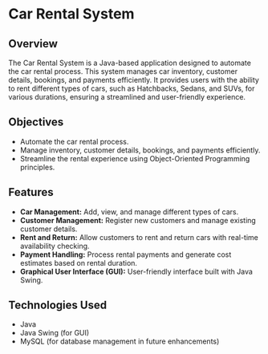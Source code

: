 # Car Rental System

## Overview
The Car Rental System is a Java-based application designed to automate the car rental process. This system manages car inventory, customer details, bookings, and payments efficiently. It provides users with the ability to rent different types of cars, such as Hatchbacks, Sedans, and SUVs, for various durations, ensuring a streamlined and user-friendly experience.

## Objectives
- Automate the car rental process.
- Manage inventory, customer details, bookings, and payments efficiently.
- Streamline the rental experience using Object-Oriented Programming principles.

## Features
- **Car Management:** Add, view, and manage different types of cars.
- **Customer Management:** Register new customers and manage existing customer details.
- **Rent and Return:** Allow customers to rent and return cars with real-time availability checking.
- **Payment Handling:** Process rental payments and generate cost estimates based on rental duration.
- **Graphical User Interface (GUI):** User-friendly interface built with Java Swing.

## Technologies Used
- Java
- Java Swing (for GUI)
- MySQL (for database management in future enhancements)
